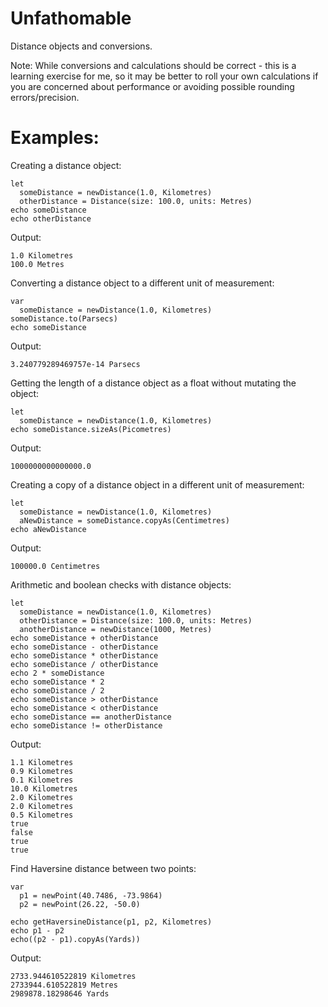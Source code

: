 # Unfathomable

Distance objects and conversions.

Note: While conversions and calculations should be correct - this is a learning exercise for me, so it may be better to roll your own calculations if you are concerned about performance or avoiding possible rounding errors/precision.

# Examples:

Creating a distance object:

    let 
      someDistance = newDistance(1.0, Kilometres)
      otherDistance = Distance(size: 100.0, units: Metres)
    echo someDistance
    echo otherDistance

Output:

    1.0 Kilometres
    100.0 Metres
      
Converting a distance object to a different unit of measurement:

    var 
      someDistance = newDistance(1.0, Kilometres)
    someDistance.to(Parsecs)
    echo someDistance
    
Output:

    3.240779289469757e-14 Parsecs
    
Getting the length of a distance object as a float without mutating the object:

    let 
      someDistance = newDistance(1.0, Kilometres)
    echo someDistance.sizeAs(Picometres)
    
Output:

    1000000000000000.0
    
Creating a copy of a distance object in a different unit of measurement:

    let 
      someDistance = newDistance(1.0, Kilometres)
      aNewDistance = someDistance.copyAs(Centimetres)
    echo aNewDistance
    
Output:

    100000.0 Centimetres
    
Arithmetic and boolean checks with distance objects:

    let 
      someDistance = newDistance(1.0, Kilometres)
      otherDistance = Distance(size: 100.0, units: Metres)
      anotherDistance = newDistance(1000, Metres)
    echo someDistance + otherDistance
    echo someDistance - otherDistance
    echo someDistance * otherDistance
    echo someDistance / otherDistance
    echo 2 * someDistance
    echo someDistance * 2
    echo someDistance / 2
    echo someDistance > otherDistance
    echo someDistance < otherDistance
    echo someDistance == anotherDistance
    echo someDistance != otherDistance

    
Output:

    1.1 Kilometres
    0.9 Kilometres
    0.1 Kilometres
    10.0 Kilometres
    2.0 Kilometres
    2.0 Kilometres
    0.5 Kilometres
    true
    false
    true
    true

Find Haversine distance between two points:

    var 
      p1 = newPoint(40.7486, -73.9864)
      p2 = newPoint(26.22, -50.0)
    
    echo getHaversineDistance(p1, p2, Kilometres)
    echo p1 - p2
    echo((p2 - p1).copyAs(Yards))
    
Output:
    
    2733.944610522819 Kilometres
    2733944.610522819 Metres
    2989878.18298646 Yards
    

